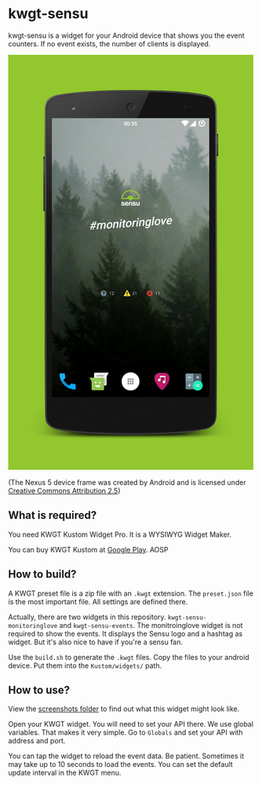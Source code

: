 # kwgt-sensu
kwgt-sensu is a widget for your Android device that shows you the event counters. If no event exists, the number of clients is displayed.

![Sensu: A lot of events](screenshots/Nexus5.png)

(The Nexus 5 device frame was created by Android and is licensed under [Creative Commons Attribution 2.5](https://creativecommons.org/licenses/by/2.5/))

## What is required?
You need KWGT Kustom Widget Pro. It is a WYSIWYG Widget Maker.

You can buy KWGT Kustom at [Google Play](https://play.google.com/store/apps/details?id=org.kustom.widget.pro).
AOSP
## How to build?
A KWGT preset file is a zip file with an `.kwgt` extension. The `preset.json` file is the most important file. All settings are defined there.

Actually, there are two widgets in this repository. `kwgt-sensu-monitoringlove` and `kwgt-sensu-events`. The monitroinglove widget is not required to show the events. It displays the Sensu logo and a hashtag as widget. But it's also nice to have if you're a sensu fan.

Use the `build.sh` to generate the `.kwgt` files. Copy the files to your android device. Put them into the `Kustom/widgets/` path.

## How to use?
View the [screenshots folder](screenshots/) to find out what this widget might look like.

Open your KWGT widget. You will need to set your API there. We use global variables. That makes it very simple. Go to `Globals` and set your API with address and port.

You can tap the widget to reload the event data. Be patient. Sometimes it may take up to 10 seconds to load the events. You can set the default update interval in the KWGT menu.
